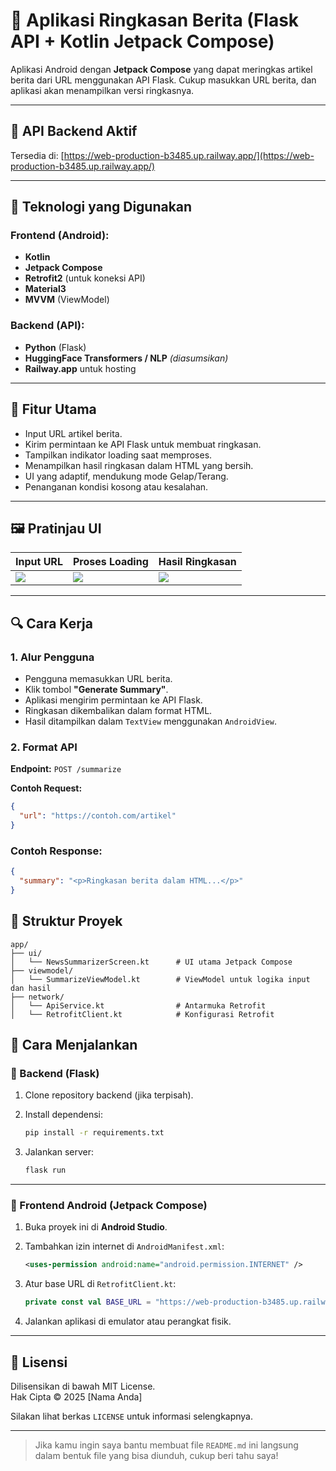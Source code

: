 # 📰 Aplikasi Ringkasan Berita (Flask API + Kotlin Jetpack Compose)

Aplikasi Android dengan **Jetpack Compose** yang dapat meringkas artikel berita dari URL menggunakan API Flask. Cukup masukkan URL berita, dan aplikasi akan menampilkan versi ringkasnya.

---

## 🔗 API Backend Aktif

Tersedia di: [https://web-production-b3485.up.railway.app/](https://web-production-b3485.up.railway.app/)

---

## 📱 Teknologi yang Digunakan

### Frontend (Android):
- **Kotlin**
- **Jetpack Compose**
- **Retrofit2** (untuk koneksi API)
- **Material3**
- **MVVM** (ViewModel)

### Backend (API):
- **Python** (Flask)
- **HuggingFace Transformers / NLP** *(diasumsikan)*
- **Railway.app** untuk hosting

---

## 🧠 Fitur Utama

- Input URL artikel berita.
- Kirim permintaan ke API Flask untuk membuat ringkasan.
- Tampilkan indikator loading saat memproses.
- Menampilkan hasil ringkasan dalam HTML yang bersih.
- UI yang adaptif, mendukung mode Gelap/Terang.
- Penanganan kondisi kosong atau kesalahan.

---

## 🖼 Pratinjau UI

| Input URL | Proses Loading | Hasil Ringkasan |
|---|---|---|
| ![](assets/url_input.png) | ![](assets/loading.png) | ![](assets/result.png) |

---

## 🔍 Cara Kerja

### 1. Alur Pengguna
- Pengguna memasukkan URL berita.
- Klik tombol **"Generate Summary"**.
- Aplikasi mengirim permintaan ke API Flask.
- Ringkasan dikembalikan dalam format HTML.
- Hasil ditampilkan dalam `TextView` menggunakan `AndroidView`.

### 2. Format API

**Endpoint:** `POST /summarize`

**Contoh Request:**
```json
{
  "url": "https://contoh.com/artikel"
}
```


### Contoh Response:

```json
{
  "summary": "<p>Ringkasan berita dalam HTML...</p>"
}

```

## 📂 Struktur Proyek

```
app/
├── ui/
│   └── NewsSummarizerScreen.kt      # UI utama Jetpack Compose
├── viewmodel/
│   └── SummarizeViewModel.kt        # ViewModel untuk logika input dan hasil
├── network/
│   └── ApiService.kt                # Antarmuka Retrofit
│   └── RetrofitClient.kt            # Konfigurasi Retrofit
```

## 🚀 Cara Menjalankan

### 🔧 Backend (Flask)

1. Clone repository backend (jika terpisah).
2. Install dependensi:

    ```bash
    pip install -r requirements.txt
    ```

3. Jalankan server:

    ```bash
    flask run
    ```

---

### 📱 Frontend Android (Jetpack Compose)

1. Buka proyek ini di **Android Studio**.
2. Tambahkan izin internet di `AndroidManifest.xml`:

    ```xml
    <uses-permission android:name="android.permission.INTERNET" />
    ```

3. Atur base URL di `RetrofitClient.kt`:

    ```kotlin
    private const val BASE_URL = "https://web-production-b3485.up.railway.app/"
    ```

4. Jalankan aplikasi di emulator atau perangkat fisik.

---

## 📄 Lisensi

Dilisensikan di bawah MIT License.  
Hak Cipta © 2025 [Nama Anda]

Silakan lihat berkas `LICENSE` untuk informasi selengkapnya.

---

> Jika kamu ingin saya bantu membuat file `README.md` ini langsung dalam bentuk file yang bisa diunduh, cukup beri tahu saya!
